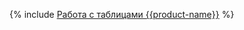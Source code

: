 {% include [Работа с таблицами {{product-name}}](../../../_includes/user-guide/data-processing/chyt/yt-tables.md) %}